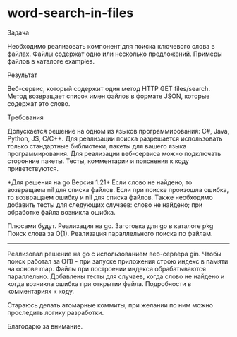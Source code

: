 # word-search-in-files

Задача

Необходимо реализовать компонент для поиска ключевого слова в файлах. Файлы содержат одно или несколько предложений.
Примеры файлов в каталоге examples.

Результат

Веб-сервис, который содержит один метод HTTP GET files/search. Метод возвращает список имен файлов в формате JSON, которые содержат это слово.

Требования

Допускается решение на одном из языков программирования: C#, Java, Python, JS, C/C++.
Для реализации поиска разрешается использовать только стандартные библиотеки, пакеты для вашего языка программирования.
Для реализации веб-сервиса можно подключать сторонние пакеты.
Тесты, комментарии и пояснения к коду приветствуются.

*Для решения на go
Версия 1.21+
Если слово не найдено, то возвращаем nil для списка файлов. 
Если при поиске произошла ошибка, то возвращаем ошибку и nil для списка файлов.
Также необходимо добавить тесты для следующих случаев: слово не найдено; при обработке файла возникла ошибка.

Плюсами будут.
Реализация на go. Заготовка для go в каталоге pkg
Поиск слова за O(1).
Реализация параллельного поиска по файлам.

---

Реализовал решение на go с использованием веб-сервера gin. Чтобы поиск работал за O(1) - при запуске приложения строю индекс в памяти на основе map. Файлы при построении индекса обрабатываются параллельно. Добавлены тесты для случаев, когда слово не найдено и когда возникла ошибка при открытии файла. Подробности в комментариях к коду.

Стараюсь делать атомарные коммиты, при желании по ним можно проследить логику разработки.

Благодарю за внимание.
